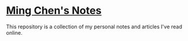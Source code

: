 # [Ming Chen's Notes](https://github.com/MingChen0919/notes)


This repository is a collection of my personal notes and articles I've read online.
